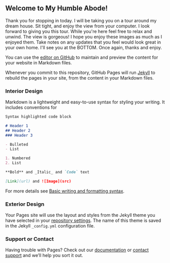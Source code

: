## Welcome to My Humble Abode!

Thank you for stopping in today. I will be taking you on a tour around my dream house. Sit tight, and enjoy the view from your computer. I look forward to giving you this tour. While you're here feel free to relax and unwind. The view is gorgeous! I hope you enjoy these images as much as I enjoyed them. Take notes on any updates that you feel would look great in your own home. I'll see you at the BOTTOM. Once again, thanks and enjoy. 

You can use the [editor on GitHub](https://github.com/amirandersonjones/amirandersonjones.github.io/edit/main/index.md) to maintain and preview the content for your website in Markdown files.

Whenever you commit to this repository, GitHub Pages will run [Jekyll](https://jekyllrb.com/) to rebuild the pages in your site, from the content in your Markdown files.

### Interior Design

Markdown is a lightweight and easy-to-use syntax for styling your writing. It includes conventions for

```markdown
Syntax highlighted code block

# Header 1
## Header 2
### Header 3

- Bulleted
- List

1. Numbered
2. List

**Bold** and _Italic_ and `Code` text

[Link](url) and ![Image](src)
```

For more details see [Basic writing and formatting syntax](https://docs.github.com/en/github/writing-on-github/getting-started-with-writing-and-formatting-on-github/basic-writing-and-formatting-syntax).

### Exterior Design

Your Pages site will use the layout and styles from the Jekyll theme you have selected in your [repository settings](https://github.com/amirandersonjones/amirandersonjones.github.io/settings/pages). The name of this theme is saved in the Jekyll `_config.yml` configuration file.

### Support or Contact

Having trouble with Pages? Check out our [documentation](https://docs.github.com/categories/github-pages-basics/) or [contact support](https://support.github.com/contact) and we’ll help you sort it out.
